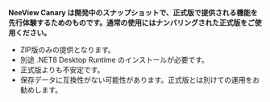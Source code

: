 **NeeView Canary は開発中のスナップショットで、正式版で提供される機能を先行体験するためのものです。通常の使用にはナンバリングされた正式版をご使用ください。**

  * ZIP版のみの提供となります。
  * 別途 .NET8 Desktop Runtime のインストールが必要です。
  * 正式版よりも不安定です。
  * 保存データに互換性がない可能性があります。正式版とは別けての運用をお勧めします。
  